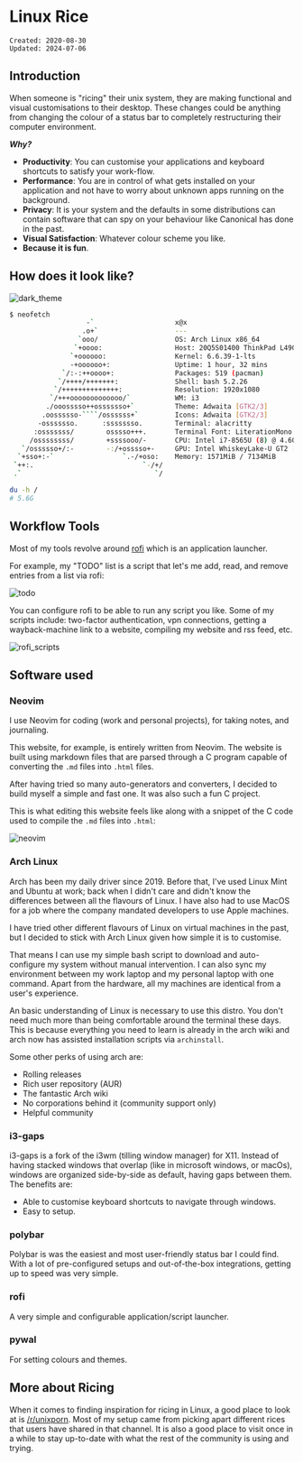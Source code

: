 # Linux Rice

```
Created: 2020-08-30
Updated: 2024-07-06
```

## Introduction

When someone is "ricing" their unix system, they are making functional and
visual customisations to their desktop. These changes could be anything from
changing the colour of a status bar to completely restructuring their computer
environment.

_**Why?**_

- **Productivity**: You can customise your applications and keyboard shortcuts
  to satisfy your work-flow.
- **Performance**: You are in control of what gets installed on your
  application and not have to worry about unknown apps running on the
  background.
- **Privacy**: It is your system and the defaults in some distributions
  can contain software that can spy on your behaviour like Canonical has done
  in the past.
- **Visual Satisfaction**: Whatever colour scheme you like.
- **Because it is fun**.

## How does it look like?

![dark_theme](dark_theme.png)

```sh
$ neofetch
                   -`                    x@x
                  .o+`                   ---
                 `ooo/                   OS: Arch Linux x86_64
                `+oooo:                  Host: 20Q5S01400 ThinkPad L490
               `+oooooo:                 Kernel: 6.6.39-1-lts
               -+oooooo+:                Uptime: 1 hour, 32 mins
             `/:-:++oooo+:               Packages: 519 (pacman)
            `/++++/+++++++:              Shell: bash 5.2.26
           `/++++++++++++++:             Resolution: 1920x1080
          `/+++ooooooooooooo/`           WM: i3
         ./ooosssso++osssssso+`          Theme: Adwaita [GTK2/3]
        .oossssso-````/ossssss+`         Icons: Adwaita [GTK2/3]
       -osssssso.      :ssssssso.        Terminal: alacritty
      :osssssss/        osssso+++.       Terminal Font: LiterationMono Nerd Font
     /ossssssss/        +ssssooo/-       CPU: Intel i7-8565U (8) @ 4.600GHz
   `/ossssso+/:-        -:/+osssso+-     GPU: Intel WhiskeyLake-U GT2 [UHD Graphics 620]
  `+sso+:-`                 `.-/+oso:    Memory: 1571MiB / 7134MiB
 `++:.                           `-/+/
 .`                                 `/

du -h /
# 5.6G
```

## Workflow Tools

Most of my tools revolve around [rofi](https://github.com/davatorium/rofi)
which is an application launcher.

For example, my "TODO" list is a script that let's me add, read, and remove
entries from a list via rofi:

![todo](todo.png)

You can configure rofi to be able to run any script you like.
Some of my scripts include: two-factor authentication, vpn connections, getting
a wayback-machine link to a website, compiling my website and rss feed, etc.

![rofi_scripts](rofi_scripts.png)

## Software used

### Neovim

I use Neovim for coding (work and personal projects), for taking notes, and
journaling.

This website, for example, is entirely written from Neovim. The website is
built using markdown files that are parsed through a C program capable
of converting the `.md` files into `.html` files.

After having tried so many auto-generators and converters, I decided to build
myself a simple and fast one. It was also such a fun C project.

This is what editing this website feels like along with a snippet of the C
code used to compile the `.md` files into `.html`:

![neovim](neovim.png)

### Arch Linux

Arch has been my daily driver since 2019. Before that, I've used Linux Mint and
Ubuntu at work; back when I didn't care and didn't know the differences between
all the flavours of Linux. I have also had to use MacOS for a job where the
company mandated developers to use Apple machines.

I have tried other different flavours of Linux on virtual machines in the past,
but I decided to stick with Arch Linux given how simple it is to customise.

That means I can use my simple bash script to download and auto-configure my
system without manual intervention. I can also sync my environment between my
work laptop and my personal laptop with one command. Apart from the hardware,
all my machines are identical from a user's experience.

An basic understanding of Linux is necessary to use this distro. You don't need
much more than being comfortable around the terminal these days. This is
because everything you need to learn is already in the arch wiki and arch now
has assisted installation scripts via `archinstall`.

Some other perks of using arch are:

- Rolling releases
- Rich user repository (AUR)
- The fantastic Arch wiki
- No corporations behind it (community support only)
- Helpful community

### i3-gaps

i3-gaps is a fork of the i3wm (tilling window manager) for X11. Instead of
having stacked windows that overlap (like in microsoft windows, or macOs),
windows are organized side-by-side as default, having gaps between them.
The benefits are:

- Able to customise keyboard shortcuts to navigate through windows.
- Easy to setup.

### polybar

Polybar is was the easiest and most user-friendly status bar I could find. With
a lot of pre-configured setups and out-of-the-box integrations, getting up to
speed was very simple.

### rofi

A very simple and configurable application/script launcher.

### pywal

For setting colours and themes.

## More about Ricing

When it comes to finding inspiration for ricing in Linux, a good place to look
at is [/r/unixporn](https://www.reddit.com/r/unixporn/). Most of my setup came
from picking apart different rices that users have shared in that channel. It
is also a good place to visit once in a while to stay up-to-date with what the
rest of the community is using and trying.
